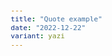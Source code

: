 ```yaml
---
title: "Quote example"
date: "2022-12-22"
variant: yazi
---
```


<style>
body {
    		font: 13px/1.5 arial, helvetica, sans-serif;
    	}
article {
    		width: 500px;
    	}
.pquote {
    		float: right;
    		width: 200px;
    		color: #030;
    		font-size: 26px;
    		line-height: 0.9;
    		font-style: italic;
    		padding: 13px;
    	}
blockquote {
    		margin: 0;
    	}
.pquote p:first-letter {
    		font-size: 39px;
    		font-weight: bold;
    	}
<style/>
<article>
    	<p>If ever there was evidence of God, the humble pea is it.</p>
    	<p>Mother Nature has never created something of such perfection, something that takes Darwin's theory of evolution to the extent that a natural element can, over millions of years, evolve into something so flawless.</p>

    	<aside class="pquote">
    		<blockquote>
    			<p>It is not an exaggeration to say that peas can be described as nothing less than perfect spheres of joy.</p>
    		</blockquote>
    	</aside>

    	<p>The green seed of the white-flowering climbing leguminous papilionaceous plant, pisum sativum, has become a dining-table favourite for good reason.</p>
    	<p>The perfect accompaniment to any meal, the diminutive spherical vegetable brings joy to billions worldwide, be they fresh, frozen, canned or dried.</p>
    	<p>Even leaving aside the astounding nutritional package, the taste explosion and texture of a well cooked pea is undeniably enough to award this deceptively simple seed the gold-medal of the foodstuff Olympics.</p>
    	<p>There is debate surrounding the tampering of the form of the original spherical vegetable. The question as to whether the 'mushy' pea is sacrilege or an innovative approach to re-package the perfect product is a sensitive issue. A similar argument arises when approaching the relatively new craze of mangetout. In-depth study is required, but for now it is too early to assess the true importance of this baby pea pod.</p>
    	<p>In its original form, the pea is a giant amongst food products and a deity of the vegetable world. It is not an exaggeration to say that peas can be described as nothing less than perfect spheres of joy.</p>
</article>
